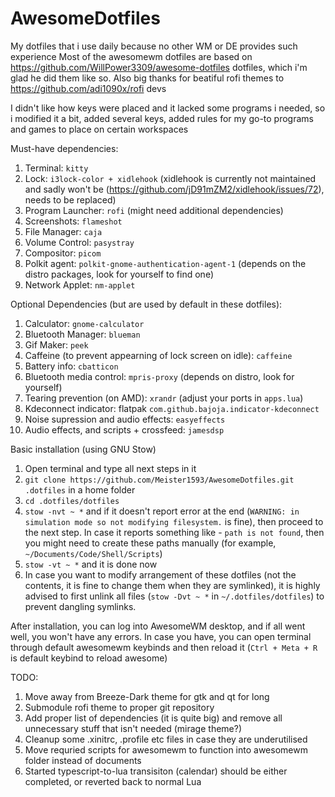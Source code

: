 # AwesomeDotfiles
My dotfiles that i use daily because no other WM or DE provides such experience 
Most of the awesomewm dotfiles are based on https://github.com/WillPower3309/awesome-dotfiles dotfiles, which i'm glad he did them like so. Also big thanks for beatiful rofi themes to https://github.com/adi1090x/rofi devs

I didn't like how keys were placed and it lacked some programs i needed, so i modified it a bit, added several keys, added rules for my go-to programs and games to place on certain workspaces

Must-have dependencies:
1. Terminal: `kitty`
2. Lock: `i3lock-color + xidlehook` (xidlehook is currently not maintained and sadly won't be (https://github.com/jD91mZM2/xidlehook/issues/72), needs to be replaced)
3. Program Launcher: `rofi` (might need additional dependencies)
4. Screenshots: `flameshot`
5. File Manager: `caja`
6. Volume Control: `pasystray`
7. Compositor: `picom`
8. Polkit agent: `polkit-gnome-authentication-agent-1` (depends on the distro packages, look for yourself to find one)
9. Network Applet: `nm-applet`

Optional Dependencies (but are used by default in these dotfiles):
1. Calculator: `gnome-calculator`
2. Bluetooth Manager: `blueman`
3. Gif Maker: `peek`
4. Caffeine (to prevent appearning of lock screen on idle): `caffeine`
5. Battery info: `cbatticon`
6. Bluetooth media control: `mpris-proxy` (depends  on distro, look for yourself)
7. Tearing prevention (on AMD): `xrandr` (adjust your ports in `apps.lua`)
8. Kdeconnect indicator: flatpak `com.github.bajoja.indicator-kdeconnect`
9. Noise supression and audio effects: `easyeffects`
10. Audio effects, and scripts + crossfeed: `jamesdsp`

Basic installation (using GNU Stow)
1. Open terminal and type all next steps in it
2. `git clone https://github.com/Meister1593/AwesomeDotfiles.git .dotfiles` in a home folder
3. `cd .dotfiles/dotfiles`
4. `stow -nvt ~ *` and if it doesn't report error at the end (`WARNING: in simulation mode so not modifying filesystem.` is fine), then proceed to the next step. In case it reports something like - `path is not found`, then you might need to create these paths manually (for example, `~/Documents/Code/Shell/Scripts`)
5. `stow -vt ~ *` and it is done now
6. In case you want to modify arrangement of these dotfiles (not the contents, it is fine to change them when they are symlinked), it is highly advised to first unlink all files (`stow -Dvt ~ *` in `~/.dotfiles/dotfiles`) to prevent dangling symlinks.

After installation, you can log into AwesomeWM desktop, and if all went well, you won't have any errors. In case you have, you can open terminal through default awesomewm keybinds and then reload it (`Ctrl + Meta + R` is default keybind to reload awesome)


TODO:
  1. Move away from Breeze-Dark theme for gtk and qt for long
  2. Submodule rofi theme to proper git repository
  3. Add proper list of dependencies (it is quite big) and remove all unnecessary stuff that isn't needed (mirage theme?)
  4. Cleanup some .xinitrc, .profile etc files in case they are underutilised
  5. Move requried scripts for awesomewm to function into awesomewm folder instead of documents
  6. Started typescript-to-lua transisiton (calendar) should be either completed, or reverted back to normal Lua
